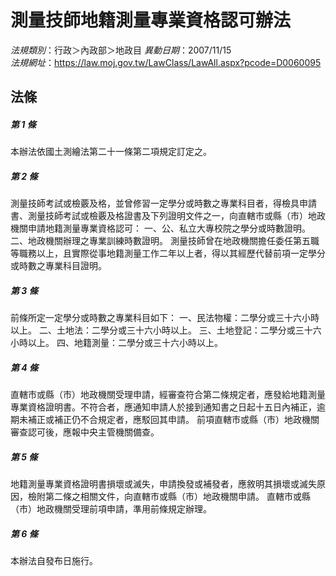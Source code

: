 # 測量技師地籍測量專業資格認可辦法

*法規類別*：行政＞內政部＞地政目
*異動日期*：2007/11/15  
*法規網址*：https://law.moj.gov.tw/LawClass/LawAll.aspx?pcode=D0060095



## 法條
##### 第 1 條
本辦法依國土測繪法第二十一條第二項規定訂定之。

##### 第 2 條
測量技師考試或檢覈及格，並曾修習一定學分或時數之專業科目者，得檢具申請書、測量技師考試或檢覈及格證書及下列證明文件之一，向直轄市或縣（市）地政機關申請地籍測量專業資格認可：
一、公、私立大專校院之學分或時數證明。
二、地政機關辦理之專業訓練時數證明。
測量技師曾在地政機關擔任委任第五職等職務以上，且實際從事地籍測量工作二年以上者，得以其經歷代替前項一定學分或時數之專業科目證明。

##### 第 3 條
前條所定一定學分或時數之專業科目如下：
一、民法物權：二學分或三十六小時以上。
二、土地法：二學分或三十六小時以上。
三、土地登記：二學分或三十六小時以上。
四、地籍測量：二學分或三十六小時以上。

##### 第 4 條
直轄市或縣（市）地政機關受理申請，經審查符合第二條規定者，應發給地籍測量專業資格證明書。不符合者，應通知申請人於接到通知書之日起十五日內補正，逾期未補正或補正仍不合規定者，應駁回其申請。
前項直轄市或縣（市）地政機關審查認可後，應報中央主管機關備查。

##### 第 5 條
地籍測量專業資格證明書損壞或滅失，申請換發或補發者，應敘明其損壞或滅失原因，檢附第二條之相關文件，向直轄市或縣（市）地政機關申請。
直轄市或縣（市）地政機關受理前項申請，準用前條規定辦理。

##### 第 6 條
本辦法自發布日施行。


